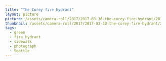 ```yaml
---
title: "The Corey fire hydrant"
layout: picture
picture: /assets/camera-roll/2017/2017-03-30-the-corey-fire-hydrant/20170330_160338563_iOS.jpg
thumbnail: /assets/camera-roll/2017/2017-03-30-the-corey-fire-hydrant/20170330_160338563_iOS-thumbnail.jpg
tags:
  - green
  - fire hydrant
  - sidewalk
  - photograph
  - Seattle
---
```

